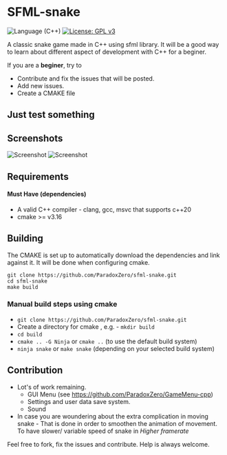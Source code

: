 # SFML-snake 
![Language (C++)](https://img.shields.io/badge/powered_by-C++-brightgreen.svg?style=flat-square)  [![License: GPL v3](https://img.shields.io/badge/License-GPL%20v3-blue.svg)](http://www.gnu.org/licenses/gpl-3.0) 


A classic snake game made in C++ using sfml library.
It will be a good way to learn about different aspect of development with C++ for a beginer.

If you are a **beginer**, try to 
- Contribute and fix the issues that will be posted.
- Add new issues.
- Create a CMAKE file


## Just test something

## Screenshots
![Screenshot](Screenshots/2016-12-19.png?raw=true "Sample Main Menu")
![Screenshot](Screenshots/2016-12-17.png?raw=true "Sample gameplay")

## Requirements

#### Must Have (dependencies)
- A valid C++ compiler - clang, gcc, msvc that supports c++20
- cmake >= v3.16
  
## Building

The CMAKE is set up to automatically download the dependencies and link against it. It will be done when configuring cmake.

```
git clone https://github.com/ParadoxZero/sfml-snake.git
cd sfml-snake
make build
```

### Manual build steps using cmake

- `git clone https://github.com/ParadoxZero/sfml-snake.git`
- Create a directory for cmake , e.g. - `mkdir build`
- `cd build`
- `cmake .. -G Ninja` or `cmake ..` (to use the default build system)
- `ninja snake` or `make snake` (depending on your selected build system)
 
## Contribution
 
  * Lot's of work remaining.
     * GUI Menu (see https://github.com/ParadoxZero/GameMenu-cpp)
     * Settings and user data save system.
     * Sound
  * In case you are woundering about the extra complication in moving snake -
      That is done in order to smoothen the animation of movement. To have slower/ variable speed of snake
      in *Higher framerate*

Feel free to fork, fix the issues and contribute. Help is always welcome.
